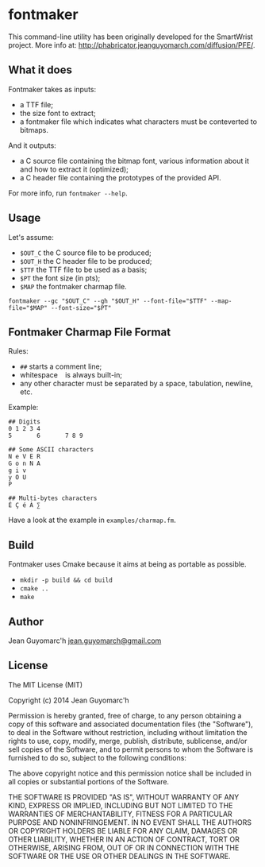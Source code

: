 fontmaker
=========

This command-line utility has been originally developed for the SmartWrist project. More info at: http://phabricator.jeanguyomarch.com/diffusion/PFE/.

What it does
------------

Fontmaker takes as inputs:
- a TTF file;
- the size font to extract;
- a fontmaker file which indicates what characters must be conteverted to bitmaps.

And it outputs:
- a C source file containing the bitmap font, various information about it and how to extract it (optimized);
- a C header file containing the prototypes of the provided API.

For more info, run `fontmaker --help`.


Usage
-----

Let's assume:
- `$OUT_C` the C source file to be produced;
- `$OUT_H` the C header file to be produced;
- `$TTF` the TTF file to be used as a basis;
- `$PT` the font size (in pts);
- `$MAP` the fontmaker charmap file.

```
fontmaker --gc "$OUT_C" --gh "$OUT_H" --font-file="$TTF" --map-file="$MAP" --font-size="$PT"
```


Fontmaker Charmap File Format
-----------------------------

Rules:
- `##` starts a comment line;
- whitespace ` ` is always built-in;
- any other character must be separated by a space, tabulation, newline, etc.

Example:
```
## Digits
0 1 2 3 4
5       6       7 8 9

## Some ASCII characters
N e V E R
G o n N A
g i v
y O U
P

## Multi-bytes characters
É Ç é À ∑
```

Have a look at the example in `examples/charmap.fm`.


Build
-----

Fontmaker uses Cmake because it aims at being as portable as possible.

- `mkdir -p build && cd build`
- `cmake ..`
- `make`


Author
------

Jean Guyomarc'h <jean.guyomarch@gmail.com>


License
-------

The MIT License (MIT)

Copyright (c) 2014 Jean Guyomarc'h

Permission is hereby granted, free of charge, to any person obtaining a copy of this software and associated documentation files (the "Software"), to deal in the Software without restriction, including without limitation the rights to use, copy, modify, merge, publish, distribute, sublicense, and/or sell copies of the Software, and to permit persons to whom the Software is furnished to do so, subject to the following conditions:

The above copyright notice and this permission notice shall be included in all copies or substantial portions of the Software.

THE SOFTWARE IS PROVIDED "AS IS", WITHOUT WARRANTY OF ANY KIND, EXPRESS OR IMPLIED, INCLUDING BUT NOT LIMITED TO THE WARRANTIES OF MERCHANTABILITY, FITNESS FOR A PARTICULAR PURPOSE AND NONINFRINGEMENT. IN NO EVENT SHALL THE AUTHORS OR COPYRIGHT HOLDERS BE LIABLE FOR ANY CLAIM, DAMAGES OR OTHER LIABILITY, WHETHER IN AN ACTION OF CONTRACT, TORT OR OTHERWISE, ARISING FROM, OUT OF OR IN CONNECTION WITH THE SOFTWARE OR THE USE OR OTHER DEALINGS IN THE SOFTWARE.


